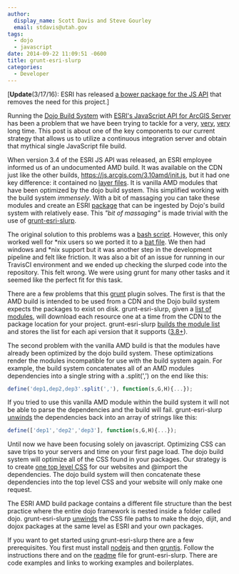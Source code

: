 ```yaml
---
author:
  display_name: Scott Davis and Steve Gourley
  email: stdavis@utah.gov
tags:
  - dojo
  - javascript
date: 2014-09-22 11:09:51 -0600
title: grunt-esri-slurp
categories:
  - Developer
---
```

[**Update**(3/17/16): ESRI has released [a bower package for the JS API](https://github.com/Esri/arcgis-js-api) that removes the need for this project.]
<p>Running the <a href="https://dojotoolkit.org/reference-guide/build/">Dojo Build System</a> with <a href="https://js.arcgis.com">ESRI's JavaScript API for ArcGIS Server</a> has been a problem that we have been trying to tackle for a very, <a href="{% link _posts/2013-04-16-esri-jsapi-3-4-and-the-dojo-build-system.md %}">very</a>, <a href="{% link _posts/2013-09-09-the-esri-api-for-javascriptdojo-build-system-saga-continues.md %}">very</a> long time. This post is about one of the key components to our current strategy that allows us to utilize a continuous integration server and obtain that mythical single JavaScript file build. </p>
<p>When version 3.4 of the ESRI JS API was released, an ESRI employee informed us of an undocumented AMD build. It was available on the CDN just like the other builds, <a href="https://js.arcgis.com/3.10amd/init.js">https://js.arcgis.com/3.10amd/init.js</a>, but it had one key difference: it contained no <a href="https://dojotoolkit.org/reference-guide/build/profiles.html#id6">layer files</a>. It is vanilla AMD modules that have been optimized by the dojo build system. This simplified working with the build system <em>immensely</em>. With a bit of massaging you can take these modules and create an ESRI <a href="https://dojotoolkit.org/reference-guide/loader/amd.html#id6">package</a> that can be ingested by Dojo's build system with relatively ease. This <em>"bit of massaging"</em> is made trivial with the use of <a href="https://github.com/steveoh/grunt-esri-slurp"><span class='codes'>grunt-esri-slurp</span></a>.</p>
<p>The original solution to this problems was a <a href="https://github.com/agrc/AGRCJavaScriptProjectBoilerPlate/blob/30782f918d883dd67d99b3d966f7501817f1a234/slurp_esri_modules.sh">bash script</a>. However, this only worked well for *nix users so we ported it to a <a href="https://github.com/agrc/AGRCJavaScriptProjectBoilerPlate/blob/2a60f94f7df20cb1c207780c5931c12a7279987b/build.bat">bat file</a>. We then had windows and *nix support but it was another step in the development pipeline and felt like friction. It was also a bit of an issue for running in our TravisCI environment and we ended up checking the slurped code into the repository. This felt wrong. We were using <span class='codes'>grunt</span> for many other tasks and it seemed like the perfect fit for this task.</p>
<p>There are a few problems that this <a href="https://gruntjs.com/">grunt</a> plugin solves. The first is that the AMD build is intended to be used from a CDN and the Dojo build system expects the packages to exist on disk. <span class='codes'>grunt-esri-slurp</span>, given a <a href="https://github.com/steveoh/grunt-esri-slurp/blob/master/tasks/esriModules-3.10.js">list of modules</a>, will download each resource one at a time from the CDN to the package location for your project. <span class='codes'>grunt-esri-slurp</span> <a href="https://github.com/steveoh/grunt-esri-slurp/blob/master/tasks/esriModuleBuilder.js">builds the module list</a> and stores the list for each api version that it supports (<a href="https://github.com/steveoh/grunt-esri-slurp/issues/1">3.8+</a>). </p>
<p>The second problem with the vanilla AMD build is that the modules have already been optimized by the dojo build system. These optimizations render the modules incompatible for use with the build system again. For example, the build system concatenates all of an AMD modules dependencies into a single string with a <span class='codes'>.split(',')</span> on the end like this:</p>

```js
define('dep1,dep2,dep3'.split(','), function(s,G,H){...});
```

If you tried to use this vanilla AMD module within the build system it will not be able to parse the dependencies and the build will fail. <span class='codes'>grunt-esri-slurp</span> <a href="https://github.com/steveoh/grunt-esri-slurp/blob/master/tasks/unwinder.js">unwinds</a> the dependencies back into an array of strings like this:

```js
define(['dep1','dep2','dep3'], function(s,G,H){...});
```

<p>Until now we have been focusing solely on javascript. Optimizing CSS can save trips to your servers and time on your first page load. The dojo build system will optimize all of the CSS found in your packages. Our strategy is to create <a href="https://github.com/agrc/AGRCJavaScriptProjectBoilerPlate/blob/master/src/app/resources/App.css">one top level CSS</a> for our websites and <span class='codes'>@import</span> the dependencies. The dojo build system will then concatenate these dependencies into the top level CSS and your website will only make one request. </p>
<p>The ESRI AMD build package contains a different file structure than the best practice where the entire dojo framework is nested inside a folder called dojo. <span class='codes'>grunt-esri-slurp</span> <a href="https://github.com/steveoh/grunt-esri-slurp/blob/master/tasks/unwinder.js">unwinds</a> the CSS file paths to make the <span class='codes'>dojo</span>, <span class='codes'>dijit</span>, and <span class='codes'>dojox</span> packages at the same level as ESRI and your own packages.</p>
<p>If you want to get started using <span class='codes'>grunt-esri-slurp</span> there are a few prerequisites. You first must install <a href="https://nodejs.org/">nodejs</a> and then <a href="https://gruntjs.com/getting-started">gruntjs</a>. Follow the instructions there and on the <a href="https://github.com/steveoh/grunt-esri-slurp">readme</a> file for <span class='codes'>grunt-esri-slurp</span>. There are code examples and links to working examples and boilerplates.</p>
<style>
 span.codes {<br />
    padding: 0;<br />
    padding-top: 0.2em;<br />
    padding-bottom: 0.2em;<br />
    margin: 0;<br />
    font-size: 85%;<br />
    font: 12px Consolas, "Liberation Mono", Menlo, Courier, monospace;<br />
    background-color: rgba(0,0,0,0.04);<br />
    border-radius: 3px<br />
}<br />
span.codes:after, span.codes:before {<br />
    letter-spacing: -0.2em;<br />
    content: "\00a0"<br />
}<br />
</style>
